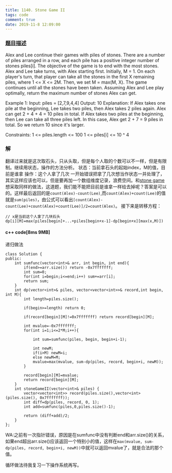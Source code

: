 ```yaml
---
title: 1140. Stone Game II
tags: code
comment: true
date: 2019-11-8 12:09:00
---
```

### [题目描述](https://leetcode.com/problems/stone-game-ii/)
Alex and Lee continue their games with piles of stones.  There are a number of piles arranged in a row, and each pile has a positive integer number of stones piles[i].  The objective of the game is to end with the most stones. 
Alex and Lee take turns, with Alex starting first.  Initially, M = 1.
On each player's turn, that player can take all the stones in the first X remaining piles, where 1 <= X <= 2M.  Then, we set M = max(M, X).
The game continues until all the stones have been taken.
Assuming Alex and Lee play optimally, return the maximum number of stones Alex can get.

Example 1:
Input: piles = [2,7,9,4,4]
Output: 10
Explanation:  If Alex takes one pile at the beginning, Lee takes two piles, then Alex takes 2 piles again. Alex can get 2 + 4 + 4 = 10 piles in total. If Alex takes two piles at the beginning, then Lee can take all three piles left. In this case, Alex get 2 + 7 = 9 piles in total. So we return 10 since it's larger. 

Constraints:
1 <= piles.length <= 100
1 <= piles[i] <= 10 ^ 4
### 解
翻译过来就是这次取石头，只从头取，但是每个人取的个数可以不一样，但是有限制。继续用状态，操作的方法分析。
状态：当前拿石头的起始index，M的值，目前是谁拿
操作：这个人拿了几次
一开始错误把拿了几次想当作状态一并处理了，其实这样应该也可以，但是要再加一个数组维度记录，浪费空间。和[stone game](https://wegnery219.github.io/2019/11/06/Leetcode/dp/Leetcode877/)想采取同样的做法，这道题，我们能不能把目前是谁拿一样给去掉呢？答案是可以的。这样最后返回的是`count(Alex)-count(Lee)`,而`count(Alex)+count(Lee)`的值就是`sum(piles)`，由公式可以看出`[count(Alex)-count(Lee)+count(Alex)+count(Lee)]/2=count(Alex)`。
接下来是转移方程：
```
// x是当前这个人拿了几块石头
dp[i][M]=max(piles[begin]+...+piles[begin+x-1]-dp[begin+x][max(x,M)])
```
#### c++ code[8ms 9MB]
递归做法
```
class Solution {
public:
    int sumfunc(vector<int>& arr, int begin, int end){
        if(end>=arr.size()) return -0x7fffffff;
        int sum=0;
        for(int i=begin;i<=end;i++) sum+=arr[i];
        return sum;
    }
    int dp(vector<int>& piles, vector<vector<int>>& record,int begin, int M){
        int length=piles.size();
        
        if(begin>=length) return 0;

        if(record[begin][M]!=0x7fffffff) return record[begin][M];

        int mvalue=-0x7fffffff;
        for(int i=1;i<=2*M;i++){
            
            int sum=sumfunc(piles, begin, begin+i-1);

            int newM;
            if(i>M) newM=i;
            else newM=M;
            mvalue=max(mvalue, sum-dp(piles, record, begin+i, newM));
        }

        record[begin][M]=mvalue;
        return record[begin][M];
    }
    int stoneGameII(vector<int>& piles) {
        vector<vector<int>> record(piles.size(),vector<int>(piles.size(), 0x7fffffff));
        int diff=dp(piles, record, 0, 1);
        int add=sumfunc(piles,0,piles.size()-1);
        
        return (diff+add)/2;
    }
};
```
WA:之前有一次指针错误，原因是在sumfunc中没有判断end和arr.size()的关系，如果end超出arr.size()应该返回一个特别小的值，这样在`max(mvalue, sum-dp(piles, record, begin+i, newM))`中就可以返回mvalue了，就是合法的那个值。

循环做法待我复习一下操作系统再写。
